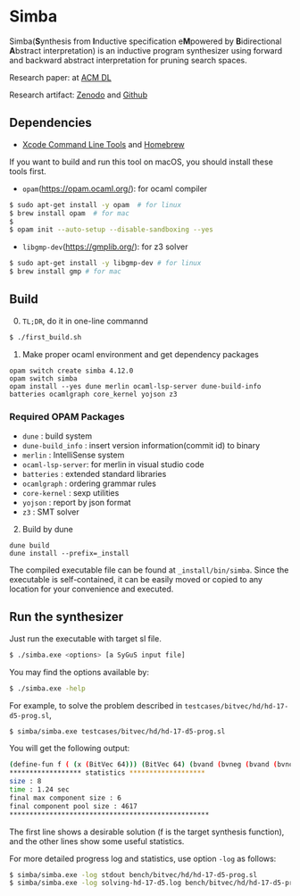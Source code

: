 # Simba

Simba(**S**ynthesis from **I**nductive specification e**M**powered by **B**idirectional **A**bstract interpretation)
is an inductive program synthesizer using forward and backward abstract interpretation for pruning search spaces.

Research paper: at [ACM DL](https://dl.acm.org/doi/10.1145/3591288)

Research artifact: [Zenodo](https://doi.org/10.5281/zenodo.7816533) and [Github](https://github.com/yhyoon/pldi2023-artifact)

## Dependencies

* [Xcode Command Line Tools](https://mac.install.guide/commandlinetools/4.html) and [Homebrew](https://brew.sh/index)

If you want to build and run this tool on macOS, you should install these tools first.

* `opam`(https://opam.ocaml.org/): for ocaml compiler
```sh
$ sudo apt-get install -y opam  # for linux
$ brew install opam  # for mac
$
$ opam init --auto-setup --disable-sandboxing --yes
```

* `libgmp-dev`(https://gmplib.org/): for z3 solver
```sh
$ sudo apt-get install -y libgmp-dev # for linux
$ brew install gmp # for mac
```

## Build

0. `TL;DR`, do it in one-line commannd

```sh
$ ./first_build.sh
```

1. Make proper ocaml environment and get dependency packages

```
opam switch create simba 4.12.0
opam switch simba 
opam install --yes dune merlin ocaml-lsp-server dune-build-info batteries ocamlgraph core_kernel yojson z3
```

### Required OPAM Packages
* `dune` : build system
* `dune-build_info` : insert version information(commit id) to binary
* `merlin` : IntelliSense system
* `ocaml-lsp-server`: for merlin in visual studio code
* `batteries` : extended standard libraries
* `ocamlgraph` : ordering grammar rules
* `core-kernel` : sexp utilities
* `yojson` : report by json format
* `z3` : SMT solver

2. Build by dune
```
dune build
dune install --prefix=_install
```

The compiled executable file can be found at ```_install/bin/simba```.
Since the executable is self-contained, it can be easily moved or copied to any location for your convenience and executed.

## Run the synthesizer

Just run the executable with target sl file.

```sh
$ ./simba.exe <options> [a SyGuS input file]
```

You may find the options available by:
```sh
$ ./simba.exe -help
```

For example, to solve the problem described in `testcases/bitvec/hd/hd-17-d5-prog.sl`,
```sh
$ simba/simba.exe testcases/bitvec/hd/hd-17-d5-prog.sl
````
You will get the following output:
```sh
(define-fun f ( (x (BitVec 64))) (BitVec 64) (bvand (bvneg (bvand (bvnot x) (bvneg x))) x))
****************** statistics *******************
size : 8
time : 1.24 sec
final max component size : 6
final component pool size : 4617
**************************************************
```

The first line shows a desirable solution (f is the target synthesis function), and the other lines show some useful statistics.

For more detailed progress log and statistics, use option `-log` as follows:
```sh
$ simba/simba.exe -log stdout bench/bitvec/hd/hd-17-d5-prog.sl
$ simba/simba.exe -log solving-hd-17-d5.log bench/bitvec/hd/hd-17-d5-prog.sl
````
